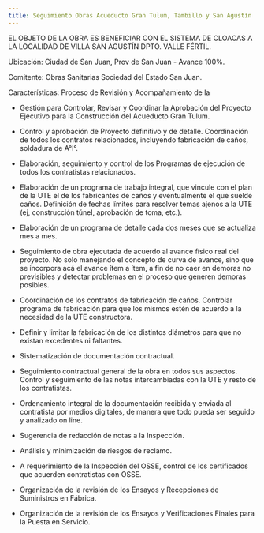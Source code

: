 ```yaml
---
title: Seguimiento Obras Acueducto Gran Tulum, Tambillo y San Agustín
---
```


EL OBJETO DE LA OBRA ES BENEFICIAR CON EL SISTEMA DE CLOACAS A LA LOCALIDAD DE VILLA SAN AGUSTÍN DPTO. VALLE FÉRTIL. 

Ubicación: Ciudad de San Juan, Prov de San Juan - Avance 100%.

Comitente: Obras Sanitarias Sociedad del Estado San Juan.

Características: Proceso de Revisión y Acompañamiento de la

- Gestión para Controlar, Revisar y Coordinar la Aprobación del Proyecto Ejecutivo para la Construcción del Acueducto Gran Tulum.
  
- Control y aprobación de Proyecto definitivo y de detalle. Coordinación de todos los contratos relacionados, incluyendo fabricación de caños, soldadura de A°I°.
  
- Elaboración, seguimiento y control de los Programas de ejecución de todos los contratistas relacionados.
  
- Elaboración de un programa de trabajo integral, que vincule con el plan de la UTE el de los fabricantes de caños y eventualmente el que suelde caños. Definición de fechas límites para resolver temas ajenos a la UTE (ej, construcción túnel, aprobación de toma, etc.).
  
- Elaboración de un programa de detalle cada dos meses que se actualiza mes a mes. 

- Seguimiento de obra ejecutada de acuerdo al avance físico real del proyecto. No solo manejando el concepto de curva de avance, sino que se incorpora acá el avance ítem a ítem, a fin de no caer en demoras no previsibles y detectar problemas en el proceso que generen demoras posibles.
  
- Coordinación de los contratos de fabricación de caños. Controlar programa de fabricación para que los mismos estén de acuerdo a la necesidad de la UTE constructora.
  
- Definir y limitar la fabricación de los distintos diámetros para que no existan excedentes ni faltantes.
  
- Sistematización de documentación contractual.
  
- Seguimiento contractual general de la obra en todos sus aspectos. Control y seguimiento de las notas intercambiadas con la UTE y resto de los contratistas.
  
- Ordenamiento integral de la documentación recibida y enviada al contratista por medios digitales, de manera que todo pueda ser seguido y analizado on line.
  
- Sugerencia de redacción de notas a la Inspección.
  
- Análisis y minimización de riesgos de reclamo. 
  
- A requerimiento de la Inspección del OSSE, control de los certificados que acuerden contratistas con OSSE.
  
- Organización de la revisión de los Ensayos y Recepciones de Suministros en Fábrica.
  
- Organización de la revisión de los Ensayos y Verificaciones Finales para la Puesta en Servicio.